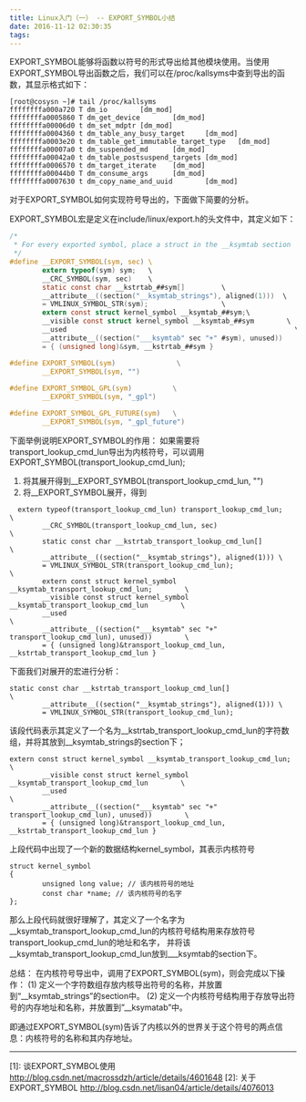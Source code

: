```yaml
---
title: Linux入门（一） -- EXPORT_SYMBOL小结
date: 2016-11-12 02:30:35
tags:
---
```

<!-- more -->
EXPORT_SYMBOL能够将函数以符号的形式导出给其他模块使用。当使用EXPORT_SYMBOL导出函数之后，我们可以在/proc/kallsyms中查到导出的函数，其显示格式如下：
```
[root@cosysn ~]# tail /proc/kallsyms 
ffffffffa000a720 T dm_io        [dm_mod]
ffffffffa0005860 T dm_get_device        [dm_mod]
ffffffffa00006d0 t dm_set_mdptr [dm_mod]
ffffffffa0004360 t dm_table_any_busy_target     [dm_mod]
ffffffffa0003e20 t dm_table_get_immutable_target_type   [dm_mod]
ffffffffa00007a0 t dm_suspended_md      [dm_mod]
ffffffffa00042a0 t dm_table_postsuspend_targets [dm_mod]
ffffffffa0006570 t dm_target_iterate    [dm_mod]
ffffffffa00044b0 T dm_consume_args      [dm_mod]
ffffffffa0007630 t dm_copy_name_and_uuid        [dm_mod]
```

对于EXPORT_SYMBOL如何实现符号导出的，下面做下简要的分析。


EXPORT_SYMBOL宏是定义在include/linux/export.h的头文件中，其定义如下：
``` c
/* 
 * For every exported symbol, place a struct in the __ksymtab section 
 */
#define __EXPORT_SYMBOL(sym, sec) \                             
        extern typeof(sym) sym;   \
        __CRC_SYMBOL(sym, sec)    \
        static const char __kstrtab_##sym[]         \
        __attribute__((section("__ksymtab_strings"), aligned(1)))  \
        = VMLINUX_SYMBOL_STR(sym);                  \
        extern const struct kernel_symbol __ksymtab_##sym;\
        __visible const struct kernel_symbol __ksymtab_##sym        \
        __used                                                        \
        __attribute__((section("___ksymtab" sec "+" #sym), unused))        \
        = { (unsigned long)&sym, __kstrtab_##sym }

#define EXPORT_SYMBOL(sym)               \
        __EXPORT_SYMBOL(sym, "")
        
#define EXPORT_SYMBOL_GPL(sym)          \
        __EXPORT_SYMBOL(sym, "_gpl")

#define EXPORT_SYMBOL_GPL_FUTURE(sym)   \
        __EXPORT_SYMBOL(sym, "_gpl_future")

```

下面举例说明EXPORT_SYMBOL的作用：
如果需要将transport_lookup_cmd_lun导出为内核符号，可以调用EXPORT_SYMBOL(transport_lookup_cmd_lun);
1. 将其展开得到__EXPORT_SYMBOL(transport_lookup_cmd_lun, "")
2. 将__EXPORT_SYMBOL展开，得到
```
  extern typeof(transport_lookup_cmd_lun) transport_lookup_cmd_lun;                                        \
        __CRC_SYMBOL(transport_lookup_cmd_lun, sec)                                        \
        static const char __kstrtab_transport_lookup_cmd_lun[]                        \
        __attribute__((section("__ksymtab_strings"), aligned(1))) \
        = VMLINUX_SYMBOL_STR(transport_lookup_cmd_lun);                                \
        extern const struct kernel_symbol __ksymtab_transport_lookup_cmd_lun;        \
        __visible const struct kernel_symbol __ksymtab_transport_lookup_cmd_lun        \
        __used                                                        \
        __attribute__((section("___ksymtab" sec "+" transport_lookup_cmd_lun), unused))        \
        = { (unsigned long)&transport_lookup_cmd_lun, __kstrtab_transport_lookup_cmd_lun }
```

下面我们对展开的宏进行分析：
```
static const char __kstrtab_transport_lookup_cmd_lun[]                        \
        __attribute__((section("__ksymtab_strings"), aligned(1))) \
        = VMLINUX_SYMBOL_STR(transport_lookup_cmd_lun);
``` 
该段代码表示其定义了一个名为__kstrtab_transport_lookup_cmd_lun的字符数组，并将其放到__ksymtab_strings的section下；

```
extern const struct kernel_symbol __ksymtab_transport_lookup_cmd_lun;        \
        __visible const struct kernel_symbol __ksymtab_transport_lookup_cmd_lun        \
        __used                                                        \
        __attribute__((section("___ksymtab" sec "+" transport_lookup_cmd_lun), unused))        \
        = { (unsigned long)&transport_lookup_cmd_lun, __kstrtab_transport_lookup_cmd_lun }
```
上段代码中出现了一个新的数据结构kernel_symbol，其表示内核符号
```
struct kernel_symbol
{
        unsigned long value; // 该内核符号的地址
        const char *name; // 该内核符号的名字
};
```
那么上段代码就很好理解了，其定义了一个名字为__ksymtab_transport_lookup_cmd_lun的内核符号结构用来存放符号transport_lookup_cmd_lun的地址和名字，
并将该__ksymtab_transport_lookup_cmd_lun放到___ksymtab的section下。

总结：
在内核符号导出中，调用了EXPORT_SYMBOL(sym)，则会完成以下操作：
(1)  定义一个字符数组存放内核导出符号的名称，并放置到“__ksymtab_strings”的section中。
(2)  定义一个内核符号结构用于存放导出符号的内存地址和名称，并放置到”__ksymatab”中。

即通过EXPORT_SYMBOL(sym)告诉了内核以外的世界关于这个符号的两点信息：内核符号的名称和其内存地址。

---------

[1]:   谈EXPORT_SYMBOL使用  http://blog.csdn.net/macrossdzh/article/details/4601648
[2]:  关于EXPORT_SYMBOL http://blog.csdn.net/lisan04/article/details/4076013
